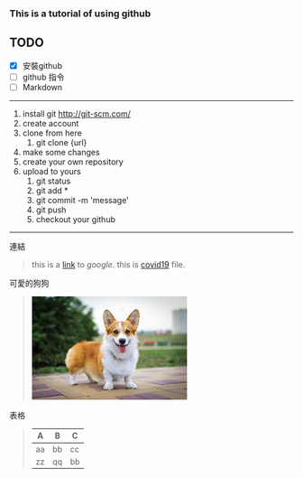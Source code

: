 ### This is a tutorial of using github

## TODO
- [x] 安裝github
- [ ] github 指令
- [ ] Markdown

---
1. install git http://git-scm.com/
2. create account
3. clone from here
    1. git clone {url}
4. make some changes
5. create your own repository
6. upload to yours
    1. git status
    2. git add *
    3. git commit -m 'message'
    4. git push
    5. checkout your github

---
連結
>this is a [link](https://www.google.com/) to *google*.
>this is [covid19](covid19.csv) file.

可愛的狗狗
>![dog](pic/corgi.jpeg)

表格
>|A|B|C|
>|---|---|---|
>|aa|bb|cc|
>|zz|qq|bb|
